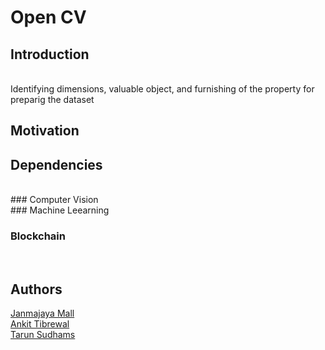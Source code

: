 # Open CV

## Introduction

<br> Identifying dimensions, valuable object, and furnishing of the property for preparig the dataset


## Motivation

## Dependencies

<br>
### Computer Vision

<br>
### Machine Leearning

<br>

### Blockchain

<br>

## Authors

[Janmajaya Mall](https://github.com/Janmajayamall) <br>
[Ankit Tibrewal](https://github.com/atibrewal98) <br>
[Tarun Sudhams](https://github.com/sudhamstarun) <br>
